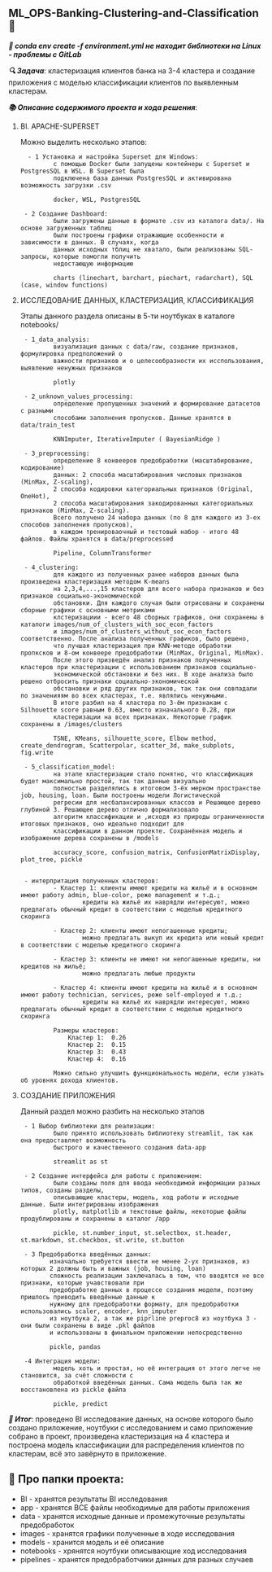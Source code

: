 ## ML_OPS-Banking-Сlustering-and-Classification 🤖

***🔺 conda env create -f environment.yml не находит библиотеки на Linux - проблемы с GitLab***

***🔍 Задача***: кластеризация клиентов банка на 3-4 кластера и 
        создание приложения с моделью классификации клиентов по 
        выявленным кластерам.


***📚 Описание содержимого проекта и хода решения***:

1. BI. APACHE-SUPERSET

   Можно выделить несколько этапов:
    
         - 1 Установка и настройка Superset для Windows:
                с помощью Docker были запущены контейнеры с Superset и PostgresSQL в WSL. В Superset была
                подключена база данных PostgresSQL и активирована возможность загрузки .csv

                docker, WSL, PostgresSQL

        - 2 Создание Dashboard:
                были загружены данные в формате .csv из каталога data/. На основе загруженных таблиц
                были построены графики отражающие особенности и зависимости в данных. В случаях, когда
                данных исходных тблиц не хватало, были реализованы SQL-запросы, которые помогли получить
                недостающую информацию

                charts (linechart, barchart, piechart, radarchart), SQL (case, window functions)

                

2. ИССЛЕДОВАНИЕ ДАННЫХ, КЛАСТЕРИЗАЦИЯ, КЛАССИФИКАЦИЯ

    Этапы данного раздела описаны в 5-ти ноутбуках в каталоге notebooks/

        - 1_data_analysis:
                визуализация данных c data/raw, создание признаков, формулировка предположений о
                важности признаков и о целесообразности их исспользования, выявление ненужных признаков

                plotly

        - 2_unknown_values_processing:
                определение пропущенных значений и формирование датасетов с разными
                способами заполнения пропусков. Данные хранятся в data/train_test

                KNNImputer, IterativeImputer ( BayesianRidge )

        - 3_preprocessing:
                определение 8 конвееров предобработки (масштабирование, кодирование)
                данных: 2 способа масштабирования числовых признаков (MinMax, Z-scaling),
                2 способа кодировки категориальных признаков (Original, OneHot),
                2 способа масштабирования закодированных категориальных признаков (MinMax, Z-scaling).
                Всего получено 24 набора данных (по 8 для каждого из 3-ех способов заполнения пропусков),
                в каждом тренироваочный и тестовый набор - итого 48 файлов. Файлы хранятся в data/preprocessed

                Pipeline, ColumnTransformer

        - 4_clustering:
                для каждого из полученных ранее наборов данных была произведена кластеризация методом K-means
                на 2,3,4,...,15 кластеров для всего набора признаков и без признаков социально-экономической
                обстановки. Для каждого случая были отрисованы и сохранены сборные графики с основными метриками
                клстеризациии - всего 48 сборных графиков, они сохранены в каталоги images/num_of_clusters_with_soc_econ_factors
                и images/num_of_clusters_without_soc_econ_factors соответственно. После анализа полученных графиков, было решено,
                что лучшая кластеризация при KNN-методе обработки пропксков и 8-ом конвеере предобработки (MinMax, Original, MinMax).
                После этого призведён анализ признаков полученных кластеров при кластеризации с использованием признаков социально-
                экономической обстановки и без них. В ходе анализа было решено отбросить признаки социально-экономической
                обстановки и ряд других признаков, так так они совпадали по значенияям во всех кластерах, т.е. являлись ненужными.
                В итоге разбил на 4 кластера по 3-ём признакам с Silhouette score равным 0.63, вместо изначального 0.28, при
                кластеризации на всех признаках. Некоторые график сохранены в /images/clusters

                TSNE, KMeans, silhouette_score, Elbow method, create_dendrogram, Scatterpolar, scatter_3d, make_subplots, fig.write

        - 5_classification_model:
                на этапе кластеризации стало понятно, что классификация будет максимально простой, так так данные визуально 
                полностью разделялись в итоговом 3-ёх мерном пространстве job, housing, loan. Были построены модели Логистической 
                регресии для несбалансированных классов и Решающее дерево глубиной 3. Решающее дерево отлично формализовало
                алгоритм классификации и ,исходя из природы ограниченности итоговых признаков, оно идеально подходит для 
                классификации в данном проекте. Сохранённая модель и изображение дерева сохранены в /models

                accuracy_score, confusion_matrix, ConfusionMatrixDisplay, plot_tree, pickle


        - интерпритация полученных кластеров:
                - Кластер 1: клиенты имеют кредиты на жильё и в основном имеют работу admin, blue-color, реже management и т.д.;
                        кредиты на жильё их наврядли интересуют, можно предлагать обычный кредит в соответствии с моделью кредитного скоринга

                - Кластер 2: клиенты имеют непогашенные кредиты;
                        можно предлагать выкуп их кредита или новый кредит в соответствии с моделью кредитного скоринга

                - Кластер 3: клиенты не имеют ни непогашенные кредиты, ни кредитов на жильё;
                        можно предлагать любые продукты

                - Кластер 4: клиенты имеют кредиты на жильё и в основном имеют работу technician, services, реже self-employed и т.д.;
                        кредиты на жильё их наврядли интересуют, можно предлагать обычный кредит в соответствии с моделью кредитного скоринга

                Размеры кластеров:
                    Кластер 1:  0.26
                    Кластер 2:  0.15
                    Кластер 3:  0.43
                    Кластер 4:  0.16

                Можно сильно улучшить функциональность модели, если узнать об уровнях дохода клиентов.

            

3. СОЗДАНИЕ ПРИЛОЖЕНИЯ
    
    Данный раздел можно разбить на несколько этапов

        - 1 Выбор библиотеки для реализации:
                было принято использовать библиотеку streamlit, так как она предоставляет возможность
                быстрого и качественного создания data-app

                streamlit as st

        - 2 Создание интерфейса для работы с приложением:
                были созданы поля для ввода необходимой информации разных типов, созданы разделы, 
                описывающие кластеры, модель, ход работы и исходные данные. Были интегрированы изображения
                plotly, matplotlib и текстовые файлы, некоторые файлы продублированы и сохранены в каталог /app

                pickle, st.number_input, st.selectbox, st.header, st.markdown, st.checkbox, st.write, st.button

        - 3 Предобработка введённых данных:
               изначально требуется ввести не менее 2-ух признаков, из которых 2 должны быть и важных (job, housing, loan)
               сложность реализации заключалась в том, что вводятся не все признаки, которые учавствовали при
               предобработке данных в процессе создания модели, поэтому пришлось приводить введённые данные к 
               нужному для предобработки формату, для предобработки использовались scaler, encoder, knn_imputer 
               из ноутбука 2, а так же piprline preproc8 из ноутбука 3 - они были сохранены в виде .pkl файлов 
               и использованы в финальном приложении непосредственно

               pickle, pandas

        -4 Интеграция модели:
                модель хоть и простая, но её интеграция от этого легче не становится, за счёт сложности с 
                обработкой введённых данных. Сама модель была так же восстановлена из pickle файла

                pickle, predict



***📝 Итог***: проведено BI исследование данных, на основе которого было создано приложение,
      ноутбуки с исследованием и само приложение собрано в проект, произведена 
      кластеризация на 4 кластера и построена модель классификации для распределения
      клиентов по кластерам, всё это завёрнуто в приложение.

## 📎 Про папки проекта:

- BI - хранятся результаты BI исследования
- app - хранятся ВСЕ файлы необходимые для работы приложения
- data - хранятся исходные данные и промежуточные результаты предобработок
- images - хранятся графики полученные в ходе исследования
- models - хранится модель и её описание
- notebooks - хрянятся ноутбуки описывающие ход исследования
- pipelines - хранятся предобработчики данных для разных случаев


